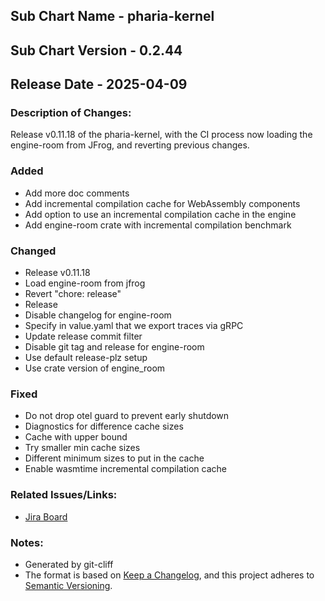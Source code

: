 ## Sub Chart Name - pharia-kernel
## Sub Chart Version - 0.2.44
## Release Date - 2025-04-09

### Description of Changes:

Release v0.11.18 of the pharia-kernel, with the CI process now loading the engine-room from JFrog, and reverting previous changes.

### Added

- Add more doc comments
- Add incremental compilation cache for WebAssembly components
- Add option to use an incremental compilation cache in the engine
- Add engine-room crate with incremental compilation benchmark

### Changed

- Release v0.11.18
- Load engine-room from jfrog
- Revert "chore: release"
- Release
- Disable changelog for engine-room
- Specify in value.yaml that we export traces via gRPC
- Update release commit filter
- Disable git tag and release for engine-room
- Use default release-plz setup
- Use crate version of engine_room

### Fixed

- Do not drop otel guard to prevent early shutdown
- Diagnostics for difference cache sizes
- Cache with upper bound
- Try smaller min cache sizes
- Different minimum sizes to put in the cache
- Enable wasmtime incremental compilation cache

### Related Issues/Links:
- [Jira Board](https://aleph-alpha.atlassian.net/jira/software/projects/PK/boards/160)

### Notes:
- Generated by git-cliff
- The format is based on [Keep a Changelog](https://keepachangelog.com/en/1.0.0/),
and this project adheres to [Semantic Versioning](https://semver.org/spec/v2.0.0.html).
